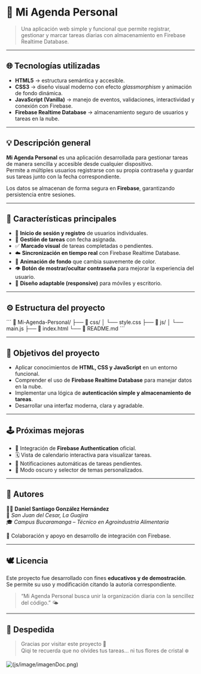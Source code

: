 # 📘 Mi Agenda Personal

> Una aplicación web simple y funcional que permite registrar, gestionar y marcar tareas diarias con almacenamiento en Firebase Realtime Database.

---

## 🌐 Tecnologías utilizadas

- **HTML5** → estructura semántica y accesible.  
- **CSS3** → diseño visual moderno con efecto *glassmorphism* y animación de fondo dinámica.  
- **JavaScript (Vanilla)** → manejo de eventos, validaciones, interactividad y conexión con Firebase.  
- **Firebase Realtime Database** → almacenamiento seguro de usuarios y tareas en la nube.

---

## 💡 Descripción general

**Mi Agenda Personal** es una aplicación desarrollada para gestionar tareas de manera sencilla y accesible desde cualquier dispositivo.  
Permite a múltiples usuarios registrarse con su propia contraseña y guardar sus tareas junto con la fecha correspondiente.

Los datos se almacenan de forma segura en **Firebase**, garantizando persistencia entre sesiones.

---

## 🔑 Características principales

- 🔐 **Inicio de sesión y registro** de usuarios individuales.  
- 🧾 **Gestión de tareas** con fecha asignada.  
- ✅ **Marcado visual** de tareas completadas o pendientes.  
- ☁️ **Sincronización en tiempo real** con Firebase Realtime Database.  
- 🌈 **Animación de fondo** que cambia suavemente de color.  
- 👁️ **Botón de mostrar/ocultar contraseña** para mejorar la experiencia del usuario.  
- 📱 **Diseño adaptable (responsive)** para móviles y escritorio.  

---

## ⚙️ Estructura del proyecto
´´´
📂 Mi-Agenda-Personal/
├── 📁 css/
│ └── style.css
├── 📁 js/
│ └── main.js
├── 📄 index.html
└── 📄 README.md
´´´

---

## 🧭 Objetivos del proyecto

- Aplicar conocimientos de **HTML, CSS y JavaScript** en un entorno funcional.  
- Comprender el uso de **Firebase Realtime Database** para manejar datos en la nube.  
- Implementar una lógica de **autenticación simple y almacenamiento de tareas**.  
- Desarrollar una interfaz moderna, clara y agradable.  

---

## 🕹️ Próximas mejoras

- 🔐 Integración de **Firebase Authentication** oficial.  
- 🗓️ Vista de calendario interactiva para visualizar tareas.  
- 🔔 Notificaciones automáticas de tareas pendientes.  
- 🌙 Modo oscuro y selector de temas personalizados.  

---

## 💬 Autores

👨‍💻 **Daniel Santiago González Hernández**  
📍 *San Juan del Cesar, La Guajira*  
🎓 *Campus Bucaramanga – Técnico en Agroindustria Alimentaria*

🤝 Colaboración y apoyo en desarrollo de integración con Firebase.

---

## 🕊️ Licencia

Este proyecto fue desarrollado con fines **educativos y de demostración**.  
Se permite su uso y modificación citando la autoría correspondiente.

> “Mi Agenda Personal busca unir la organización diaria con la sencillez del código.” 🌤️

---

## 💮 Despedida

> Gracias por visitar este proyecto 🌸  
> Qiqi te recuerda que no olvides tus tareas... ni tus flores de cristal ❄️

![(js/image/imagenDoc.png)](https://i2.wp.com/images.genshin-builds.com/genshin/characters/qiqi/image.png?strip=all&quality=75&w=256)